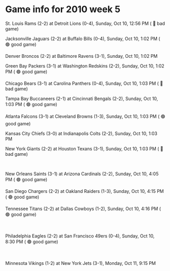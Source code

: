 # Game info for 2010 week 5

St. Louis Rams (2-2) at Detroit Lions (0-4), Sunday, Oct 10, 12:56 PM (	:red_circle: bad game)

Jacksonville Jaguars (2-2) at Buffalo Bills (0-4), Sunday, Oct 10, 1:02 PM (	:green_circle: good game)

Denver Broncos (2-2) at Baltimore Ravens (3-1), Sunday, Oct 10, 1:02 PM

Green Bay Packers (3-1) at Washington Redskins (2-2), Sunday, Oct 10, 1:02 PM (	:green_circle: good game)

Chicago Bears (3-1) at Carolina Panthers (0-4), Sunday, Oct 10, 1:03 PM (	:red_circle: bad game)

Tampa Bay Buccaneers (2-1) at Cincinnati Bengals (2-2), Sunday, Oct 10, 1:03 PM (	:green_circle: good game)

Atlanta Falcons (3-1) at Cleveland Browns (1-3), Sunday, Oct 10, 1:03 PM (	:green_circle: good game)

Kansas City Chiefs (3-0) at Indianapolis Colts (2-2), Sunday, Oct 10, 1:03 PM

New York Giants (2-2) at Houston Texans (3-1), Sunday, Oct 10, 1:03 PM (	:red_circle: bad game)


<br/>

New Orleans Saints (3-1) at Arizona Cardinals (2-2), Sunday, Oct 10, 4:05 PM (	:green_circle: good game)

San Diego Chargers (2-2) at Oakland Raiders (1-3), Sunday, Oct 10, 4:15 PM (	:green_circle: good game)

Tennessee Titans (2-2) at Dallas Cowboys (1-2), Sunday, Oct 10, 4:16 PM (	:green_circle: good game)


<br/>

Philadelphia Eagles (2-2) at San Francisco 49ers (0-4), Sunday, Oct 10, 8:30 PM (	:green_circle: good game)


<br/>

Minnesota Vikings (1-2) at New York Jets (3-1), Monday, Oct 11, 9:15 PM

